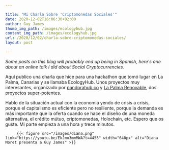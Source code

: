 ```yaml
---

title: "Mi Charla Sobre 'Criptomonedas Sociales'"
date: 2020-12-02T16:06:30+02:00
author: Guy James
thumb_img_path: /images/ecologyhub.jpg
content_img_path: /images/ecologyhub.jpg
url: /2020/12/02/charla-sobre-criptomonedas-sociales/
layout: post

---
```


_Some posts on this blog will probably end up being in Spanish, here's one about an online talk I did about Social Cryptocurrencies._

Aquí publico una charla que hice para una hackathon que tomó lugar en La Palma, Canarias y se llamaba EcologyHub. Unos proyectos muy interesantes, organizado por [pandorahub.co](https://pandorahub.co) y [La Palma Renovable](https://lapalmarenovable.es0), dos proyectos super-potentes.

Hablo de la situación actual con la economia yendo de crisis a crisis, porque el capitalismo es eficiente pero no resiliente, porque la demanda es más importante que la oferta cuando se hace el diseño de una moneda alternativa, el crédito mútuo, criptomonedas, Holochain, etc. Espero que os guste. Mi parte empieza a una hora y trece minutos.


         {{< figure src="/images/diana.png" link="https://youtu.be/EkJmo3mmMWA?t=4455" width="640px" alt="Diana Moret presenta a Guy James" >}}
